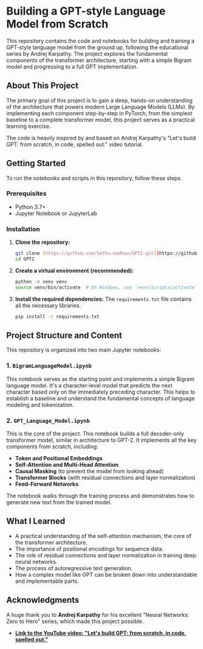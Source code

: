 # Building a GPT-style Language Model from Scratch

This repository contains the code and notebooks for building and training a GPT-style language model from the ground up, following the educational series by Andrej Karpathy. The project explores the fundamental components of the transformer architecture, starting with a simple Bigram model and progressing to a full GPT implementation.

## About This Project

The primary goal of this project is to gain a deep, hands-on understanding of the architecture that powers modern Large Language Models (LLMs). By implementing each component step-by-step in PyTorch, from the simplest baseline to a complete transformer model, this project serves as a practical learning exercise.

The code is heavily inspired by and based on Andrej Karpathy's "Let's build GPT: from scratch, in code, spelled out." video tutorial.

## Getting Started

To run the notebooks and scripts in this repository, follow these steps.

### Prerequisites

- Python 3.7+
- Jupyter Notebook or JupyterLab

### Installation

1.  **Clone the repository:**
    ```bash
    git clone [https://github.com/Sethu-madhav/GPT2.git](https://github.com/Sethu-madhav/GPT2.git)
    cd GPT2
    ```

2.  **Create a virtual environment (recommended):**
    ```bash
    python -m venv venv
    source venv/bin/activate  # On Windows, use `venv\Scripts\activate`
    ```

3.  **Install the required dependencies:**
    The `requirements.txt` file contains all the necessary libraries.
    ```bash
    pip install -r requirements.txt
    ```

## Project Structure and Content

This repository is organized into two main Jupyter notebooks:

### 1. `BigramLanguageModel.ipynb`

This notebook serves as the starting point and implements a simple Bigram language model. It's a character-level model that predicts the next character based only on the immediately preceding character. This helps to establish a baseline and understand the fundamental concepts of language modeling and tokenization.

### 2. `GPT_Language_Model.ipynb`

This is the core of the project. This notebook builds a full decoder-only transformer model, similar in architecture to GPT-2. It implements all the key components from scratch, including:

-   **Token and Positional Embeddings**
-   **Self-Attention and Multi-Head Attention**
-   **Causal Masking** (to prevent the model from looking ahead)
-   **Transformer Blocks** (with residual connections and layer normalization)
-   **Feed-Forward Networks**

The notebook walks through the training process and demonstrates how to generate new text from the trained model.

## What I Learned

-   A practical understanding of the self-attention mechanism, the core of the transformer architecture.
-   The importance of positional encodings for sequence data.
-   The role of residual connections and layer normalization in training deep neural networks.
-   The process of autoregressive text generation.
-   How a complex model like GPT can be broken down into understandable and implementable parts.

## Acknowledgments

A huge thank you to **Andrej Karpathy** for his excellent "Neural Networks: Zero to Hero" series, which made this project possible.

-   **[Link to the YouTube video: "Let's build GPT: from scratch, in code, spelled out."](https://www.youtube.com/watch?v=kCc8FmEb1nY)**

